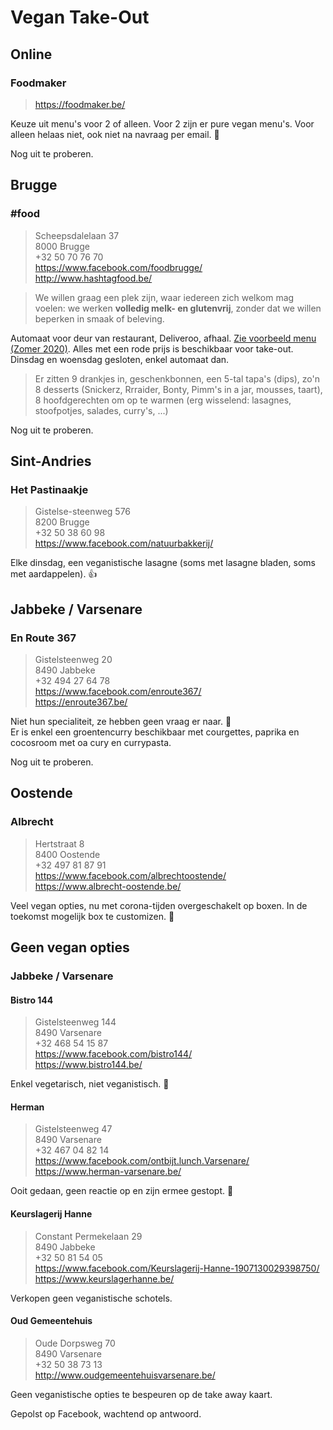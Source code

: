 # Vegan Take-Out

## Online

### Foodmaker

> https://foodmaker.be/

Keuze uit menu's voor 2 of alleen. Voor 2 zijn er pure vegan menu's. Voor alleen helaas niet, ook niet na navraag per email. 🙁

Nog uit te proberen.

## Brugge

### #food

> Scheepsdalelaan 37 \
> 8000 Brugge \
> +32 50 70 76 70 \
> https://www.facebook.com/foodbrugge/ \
> http://www.hashtagfood.be/

> We willen graag een plek zijn, waar iedereen zich welkom mag voelen: we werken **volledig melk- en glutenvrij**, zonder dat we willen beperken in smaak of beleving.

Automaat voor deur van restaurant, Deliveroo, afhaal. [Zie voorbeeld menu (Zomer 2020)](https://github.com/CumpsD/second-brain/blob/master/assets/hashtagfood-Summer-20-met-take-away.pdf). Alles met een rode prijs is beschikbaar voor take-out. Dinsdag en woensdag gesloten, enkel automaat dan.

> Er zitten 9 drankjes in, geschenkbonnen, een 5-tal tapa's (dips), zo'n 8 desserts (Snickerz, Rrraider, Bonty, Pimm's in a jar, mousses, taart), 8 hoofdgerechten om op te warmen (erg wisselend: lasagnes, stoofpotjes, salades, curry's, ...)


Nog uit te proberen.

## Sint-Andries

### Het Pastinaakje

> Gistelse-steenweg 576 \
> 8200 Brugge \
> +32 50 38 60 98 \
> https://www.facebook.com/natuurbakkerij/

Elke dinsdag, een veganistische lasagne (soms met lasagne bladen, soms met aardappelen). 👍

## Jabbeke / Varsenare

### En Route 367

> Gistelsteenweg 20 \
> 8490 Jabbeke \
> +32 494 27 64 78 \
> https://www.facebook.com/enroute367/ \
> https://enroute367.be/

Niet hun specialiteit, ze hebben geen vraag er naar. 🙁 \
Er is enkel een groentencurry beschikbaar met courgettes, paprika en cocosroom met oa cury en currypasta.

Nog uit te proberen.

## Oostende

### Albrecht

> Hertstraat 8 \
> 8400 Oostende \
> +32 497 81 87 91 \
> https://www.facebook.com/albrechtoostende/ \
> https://www.albrecht-oostende.be/

Veel vegan opties, nu met corona-tijden overgeschakelt op boxen. In de toekomst mogelijk box te customizen. 🤞

## Geen vegan opties

### Jabbeke / Varsenare

#### Bistro 144

> Gistelsteenweg 144 \
> 8490 Varsenare \
> +32 468 54 15 87 \
> https://www.facebook.com/bistro144/ \
> https://www.bistro144.be/

Enkel vegetarisch, niet veganistisch. 🙁

#### Herman

> Gistelsteenweg 47 \
> 8490 Varsenare \
> +32 467 04 82 14 \
> https://www.facebook.com/ontbijt.lunch.Varsenare/ \
> https://www.herman-varsenare.be/

Ooit gedaan, geen reactie op en zijn ermee gestopt. 🙁

#### Keurslagerij Hanne

> Constant Permekelaan 29 \
> 8490 Jabbeke \
> +32 50 81 54 05 \
> https://www.facebook.com/Keurslagerij-Hanne-1907130029398750/ \
> https://www.keurslagerhanne.be/

Verkopen geen veganistische schotels.

#### Oud Gemeentehuis

> Oude Dorpsweg 70 \
> 8490 Varsenare \
> +32 50 38 73 13 \
> http://www.oudgemeentehuisvarsenare.be/

Geen veganistische opties te bespeuren op de take away kaart.

Gepolst op Facebook, wachtend op antwoord.